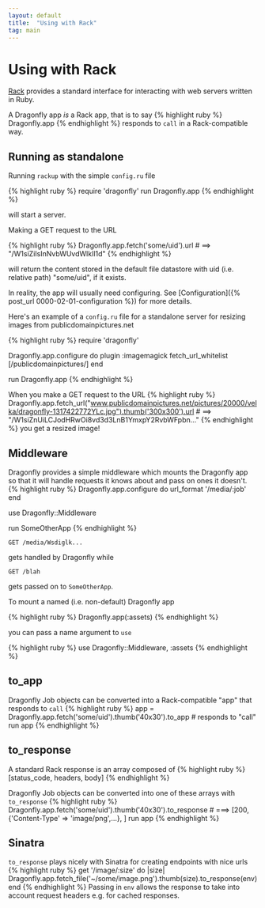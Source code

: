 ```yaml
---
layout: default
title:  "Using with Rack"
tag: main
---
```


# Using with Rack
[Rack](http://rack.github.io) provides a standard interface for interacting with web servers written in Ruby.

A Dragonfly app *is* a Rack app, that is to say
{% highlight ruby %}
Dragonfly.app
{% endhighlight %}
responds to `call` in a Rack-compatible way.

## Running as standalone
Running `rackup` with the simple `config.ru` file

{% highlight ruby %}
require 'dragonfly'
run Dragonfly.app
{% endhighlight %}

will start a server.

Making a GET request to the URL

{% highlight ruby %}
Dragonfly.app.fetch('some/uid').url # ==> "/W1siZiIsInNvbWUvdWlkIl1d"
{% endhighlight %}

will return the content stored in the default file datastore with uid (i.e. relative path) "some/uid", if it exists.

In reality, the app will usually need configuring. See [Configuration]({% post_url 0000-02-01-configuration %}) for more details.

Here's an example of a `config.ru` file for a standalone server for resizing images from publicdomainpictures.net

{% highlight ruby %}
require 'dragonfly'

Dragonfly.app.configure do
  plugin :imagemagick
  fetch_url_whitelist [/publicdomainpictures/]
end

run Dragonfly.app
{% endhighlight %}

When you make a GET request to the URL
{% highlight ruby %}
Dragonfly.app.fetch_url("www.publicdomainpictures.net/pictures/20000/velka/dragonfly-1317422772YLc.jpg").thumb('300x300').url
    # ==> "/W1siZnUiLCJodHRwOi8vd3d3LnB1YmxpY2RvbWFpbn..."
{% endhighlight %}
you get a resized image!

## Middleware
Dragonfly provides a simple middleware which mounts the Dragonfly app so that it will handle requests it knows about and pass on ones it doesn't.
{% highlight ruby %}
Dragonfly.app.configure do
  url_format '/media/:job'
end

use Dragonfly::Middleware

run SomeOtherApp
{% endhighlight %}

    GET /media/Wsdiglk...

gets handled by Dragonfly while

    GET /blah

gets passed on to `SomeOtherApp`.

To mount a named (i.e. non-default) Dragonfly app

{% highlight ruby %}
Dragonfly.app(:assets)
{% endhighlight %}

you can pass a name argument to `use`

{% highlight ruby %}
use Dragonfly::Middleware, :assets
{% endhighlight %}

## to_app
Dragonfly Job objects can be converted into a Rack-compatible "app" that responds to `call`
{% highlight ruby %}
app = Dragonfly.app.fetch('some/uid').thumb('40x30').to_app   # responds to "call"
run app
{% endhighlight %}

## to_response
A standard Rack response is an array composed of
{% highlight ruby %}
[status_code, headers, body]
{% endhighlight %}

Dragonfly Job objects can be converted into one of these arrays with `to_response`
{% highlight ruby %}
Dragonfly.app.fetch('some/uid').thumb('40x30').to_response
    # ===> [200, {'Content-Type' => 'image/png',...}, <body> ]
run app
{% endhighlight %}

## Sinatra
`to_response` plays nicely with Sinatra for creating endpoints with nice urls
{% highlight ruby %}
get '/image/:size' do |size|
  Dragonfly.app.fetch_file('~/some/image.png').thumb(size).to_response(env)
end
{% endhighlight %}
Passing in `env` allows the response to take into account request headers e.g. for cached responses.
